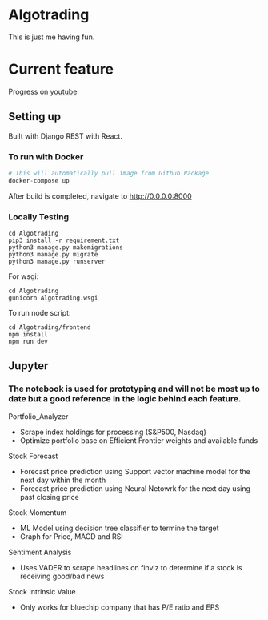 # Algotrading

This is just me having fun.

# Current feature

Progress on [youtube](https://youtube.com/playlist?list=PL31_Qju7bSIt-G1pozcT-vbPcmgqUYT5v)

## Setting up

Built with Django REST with React.

### To run with Docker
```python
# This will automatically pull image from Github Package
docker-compose up
```
After build is completed, navigate to http://0.0.0.0:8000

### Locally Testing
```
cd Algotrading
pip3 install -r requirement.txt
python3 manage.py makemigrations
python3 manage.py migrate
python3 manage.py runserver
```
For wsgi:
```
cd Algotrading
gunicorn Algotrading.wsgi
```
To run node script:
```
cd Algotrading/frontend
npm install
npm run dev
```

## Jupyter

### The notebook is used for prototyping and will not be most up to date but a good reference in the logic behind each feature.

Portfolio_Analyzer
- Scrape index holdings for processing (S&P500, Nasdaq)
- Optimize portfolio base on Efficient Frontier weights and available funds

Stock Forecast
- Forecast price prediction using Support vector machine model for the next day within the month
- Forecast price prediction using Neural Netowrk for the next day using past closing price

Stock Momentum
- ML Model using decision tree classifier to termine the target
- Graph for Price, MACD and RSI

Sentiment Analysis
- Uses VADER to scrape headlines on finviz to determine if a stock is receiving good/bad news

Stock Intrinsic Value
- Only works for bluechip company that has P/E ratio and EPS
